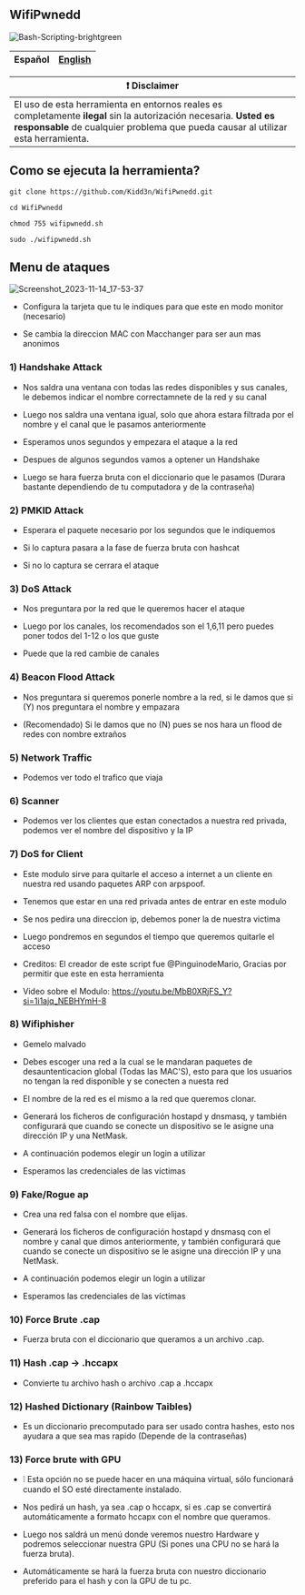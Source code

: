 ## WifiPwnedd
![Bash-Scripting-brightgreen](https://user-images.githubusercontent.com/89719224/216780401-60655d5f-6804-4a3d-a9f2-3a02a1a3f9c8.svg)

| Español | [English](https://github.com/Kidd3n/WifiPwnedd?tab=readme-ov-file)  |
| --- | --- |


| :exclamation:  **Disclaimer**  |
|---------------------------------|
| El uso de esta herramienta en entornos reales es completamente **ilegal** sin la autorización necesaria. **Usted es responsable** de cualquier problema que pueda causar al utilizar esta herramienta. |

## Como se ejecuta la herramienta? 

```
git clone https://github.com/Kidd3n/WifiPwnedd.git

cd WifiPwnedd

chmod 755 wifipwnedd.sh

sudo ./wifipwnedd.sh
```

## Menu de ataques 

![Screenshot_2023-11-14_17-53-37](https://github.com/Kidd3n/WifiPwnedd/assets/89719224/4f4ed8a4-501b-46c6-b976-6ba32610f0c4)









- Configura la tarjeta que tu le indiques para que este en modo monitor (necesario)

- Se cambia la direccion MAC con Macchanger para ser aun mas anonimos 

### 1) Handshake Attack

- Nos saldra una ventana con todas las redes disponibles y sus canales, le debemos indicar el nombre correctamnete de la red y su canal

- Luego nos saldra una ventana igual, solo que ahora estara filtrada por el nombre y el canal que le pasamos anteriormente

- Esperamos unos segundos y empezara el ataque a la red

- Despues de algunos segundos vamos a optener un Handshake

- Luego se hara fuerza bruta con el diccionario que le pasamos (Durara bastante dependiendo de tu computadora y de la contraseña)

### 2) PMKID Attack

- Esperara el paquete necesario por los segundos que le indiquemos

- Si lo captura pasara a la fase de fuerza bruta con hashcat

- Si no lo captura se cerrara el ataque

### 3) DoS Attack

- Nos preguntara por la red que le queremos hacer el ataque

- Luego por los canales, los recomendados son el 1,6,11 pero puedes poner todos del 1-12 o los que guste 

- Puede que la red cambie de canales

### 4) Beacon Flood Attack

- Nos preguntara si queremos ponerle nombre a la red, si le damos que si (Y) nos preguntara el nombre y empazara

- (Recomendado) Si le damos que no (N) pues se nos hara un flood de redes con nombre extraños

### 5) Network Traffic

- Podemos ver todo el trafico que viaja

### 6) Scanner

- Podemos ver los clientes que estan conectados a nuestra red privada, podemos ver el nombre del dispositivo y la IP

### 7) DoS for Client 

- Este modulo sirve para quitarle el acceso a internet a un cliente en nuestra red usando paquetes ARP con arpspoof.

- Tenemos que estar en una red privada antes de entrar en este modulo

- Se nos pedira una direccion ip, debemos poner la de nuestra victima

- Luego pondremos en segundos el tiempo que queremos quitarle el acceso

- Creditos: El creador de este script fue @PinguinodeMario, Gracias por permitir que este en esta herramienta

- Video sobre el Modulo: https://youtu.be/MbB0XRjFS_Y?si=1i1ajq_NEBHYmH-8

### 8) Wifiphisher

- Gemelo malvado

- Debes escoger una red a la cual se le mandaran paquetes de desauntenticacion global (Todas las MAC'S), esto para que los usuarios no tengan la red disponible y se conecten a nuesta red

- El nombre de la red es el mismo a la red que queremos clonar.

- Generará los ficheros de configuración hostapd y dnsmasq, y también configurará que cuando se conecte un dispositivo se le asigne una dirección IP y una NetMask.

- A continuación podemos elegir un login a utilizar

- Esperamos las credenciales de las víctimas

### 9) Fake/Rogue ap

- Crea una red falsa con el nombre que elijas.

- Generará los ficheros de configuración hostapd y dnsmasq con el nombre y canal que dimos anteriormente, y también configurará que cuando se conecte un dispositivo se le asigne una dirección IP y una NetMask.

- A continuación podemos elegir un login a utilizar

- Esperamos las credenciales de las víctimas

### 10) Force Brute .cap

- Fuerza bruta con el diccionario que queramos a un archivo .cap.

### 11) Hash .cap -> .hccapx

- Convierte tu archivo hash o archivo .cap a .hccapx

### 12) Hashed Dictionary (Rainbow Taibles)

- Es un diccionario precomputado para ser usado contra hashes, esto nos ayudara a que sea mas rapido (Depende de la contraseñas)

### 13) Force brute with GPU

- ❕ Esta opción no se puede hacer en una máquina virtual, sólo funcionará cuando el SO esté directamente instalado.

- Nos pedirá un hash, ya sea .cap o hccapx, si es .cap se convertirá automáticamente a formato hccapx con el nombre que queramos.

- Luego nos saldrá un menú donde veremos nuestro Hardware y podremos seleccionar nuestra GPU (Si pones una CPU no se hará la fuerza bruta).

- Automáticamente se hará la fuerza bruta con nuestro diccionario preferido para el hash y con la GPU de tu pc.
